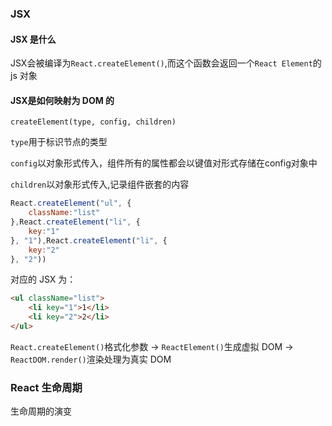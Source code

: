 
### JSX

#### JSX 是什么

JSX会被编译为`React.createElement()`,而这个函数会返回一个`React Element`的 js 对象

#### JSX是如何映射为 DOM 的

`createElement(type, config, children)`

`type`用于标识节点的类型

`config`以对象形式传入，组件所有的属性都会以键值对形式存储在config对象中

`children`以对象形式传入,记录组件嵌套的内容

```javascript
React.createElement("ul", {
    className:"list"
},React.createElement("li", {
    key:"1"
}, "1"),React.createElement("li", {
    key:"2"
}, "2"))
```

对应的 JSX 为：

```html
<ul className="list">
    <li key="1">1</li>
    <li key="2">2</li>
</ul>
```

`React.createElement()`格式化参数 -> `ReactElement()`生成虚拟 DOM -> `ReactDOM.render()`渲染处理为真实 DOM

### React 生命周期

生命周期的演变